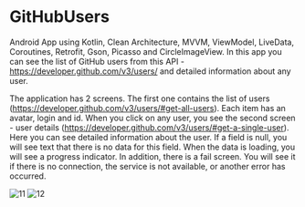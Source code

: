 # GitHubUsers
Android App using Kotlin, Clean Architecture, MVVM, ViewModel, LiveData, Coroutines, Retrofit, Gson, Picasso and CircleImageView. 
In this app you can see the list of GitHub users from this API - https://developer.github.com/v3/users/ and detailed information about any user.

The application has 2 screens. The first one contains the list of users (https://developer.github.com/v3/users/#get-all-users). 
Each item has an avatar, login and id. 
When you click on any user, you see the second screen - user details (https://developer.github.com/v3/users/#get-a-single-user).
Here you can see detailed information about the user. If a field is null, you will see text that there is no data for this field.
When the data is loading, you will see a progress indicator. In addition, there is a fail screen. You will see it if there is no connection, the service is not available, or another error has occurred.

![11](https://user-images.githubusercontent.com/76612421/157905253-1386027c-8287-4214-a487-e31016d3c939.PNG)
![12](https://user-images.githubusercontent.com/76612421/157905266-e41a814f-7035-42dd-ab19-b3b9993d9ed8.PNG)
